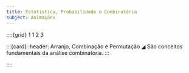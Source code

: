 ```yaml
---
title: Estatística, Probabilidade e Combinatória
subject: Animações
---
```


::::{grid} 1 1 2 3

:::{card}
:header: Arranjo, Combinação e Permutação ◢
São conceitos fundamentais da análise combinatória.
:::

::::